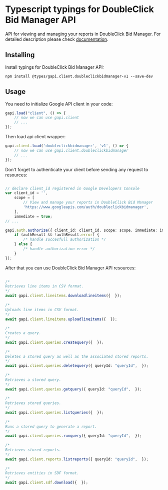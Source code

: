 # Typescript typings for DoubleClick Bid Manager API
API for viewing and managing your reports in DoubleClick Bid Manager.
For detailed description please check [documentation](https://developers.google.com/bid-manager/).

## Installing

Install typings for DoubleClick Bid Manager API:
```
npm install @types/gapi.client.doubleclickbidmanager-v1 --save-dev
```

## Usage

You need to initialize Google API client in your code:
```typescript
gapi.load("client", () => { 
    // now we can use gapi.client
    // ... 
});
```

Then load api client wrapper:
```typescript
gapi.client.load('doubleclickbidmanager', 'v1', () => {
    // now we can use gapi.client.doubleclickbidmanager
    // ... 
});
```

Don't forget to authenticate your client before sending any request to resources:
```typescript

// declare client_id registered in Google Developers Console
var client_id = '',
    scope = [     
        // View and manage your reports in DoubleClick Bid Manager
        'https://www.googleapis.com/auth/doubleclickbidmanager',
    ],
    immediate = true;
// ...

gapi.auth.authorize({ client_id: client_id, scope: scope, immediate: immediate }, authResult => {
    if (authResult && !authResult.error) {
        /* handle succesfull authorization */
    } else {
        /* handle authorization error */
    }
});            
```

After that you can use DoubleClick Bid Manager API resources:

```typescript 
    
/* 
Retrieves line items in CSV format.  
*/
await gapi.client.lineitems.downloadlineitems({  }); 
    
/* 
Uploads line items in CSV format.  
*/
await gapi.client.lineitems.uploadlineitems({  }); 
    
/* 
Creates a query.  
*/
await gapi.client.queries.createquery({  }); 
    
/* 
Deletes a stored query as well as the associated stored reports.  
*/
await gapi.client.queries.deletequery({ queryId: "queryId",  }); 
    
/* 
Retrieves a stored query.  
*/
await gapi.client.queries.getquery({ queryId: "queryId",  }); 
    
/* 
Retrieves stored queries.  
*/
await gapi.client.queries.listqueries({  }); 
    
/* 
Runs a stored query to generate a report.  
*/
await gapi.client.queries.runquery({ queryId: "queryId",  }); 
    
/* 
Retrieves stored reports.  
*/
await gapi.client.reports.listreports({ queryId: "queryId",  }); 
    
/* 
Retrieves entities in SDF format.  
*/
await gapi.client.sdf.download({  });
```